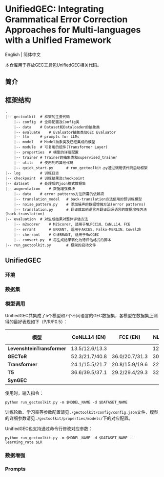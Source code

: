 # UnifiedGEC: Integrating Grammatical Error Correction Approaches for Multi-languages with a Unified Framework

English | 简体中文

本仓库用于存放GEC工具包UnifiedGEC相关代码。



## 简介





## 框架结构
```
.
|-- gectoolkit  # 框架的主要代码
    |-- config  # 全局配置及Config类
    |-- data    # Dataset和Dataloader的抽象类
    |-- evaluate    # Evaluator抽象类及GEC Evaluator
    |-- llm     # prompts for LLMs
    |-- model   # Model抽象类及已经集成的模型
    |-- module  # 可复用的组件(Transformer Layer)
    |-- properties  # 模型的详细配置
    |-- trainer # Trainer的抽象类和supervised_trainer
    |-- utils   # 使用到的其他代码
    |-- quick_start.py      # run_gectoolkit.py通过调用该代码启动框架
|-- log         # 训练日志
|-- checkpoint  # 训练结果及checkpoint
|-- dataset     # 处理后的json格式数据集
|-- augmentation    # 数据增强模块
    |-- data    # error patterns方法所需的依赖项
    |-- translation_model   # back-translation方法使用的预训练模型
    |-- noise_pattern.py    # 添加噪声的数据增强方法(error patterns)
    |-- translation.py      # 翻译成其他语言再翻译回源语言的数据增强方法(back-translation)
|-- evaluation  # 对生成结果对整体评估方法
    |-- m2scorer    # M2Scorer, 适用于NLPCC18、CoNLL14、FCE
    |-- errant      # ERRANT, 适用于AKCES、Falko-MERLIN、Cowsl2h
    |-- cherrant    # ChERRANT, 适用于MuCGEC
    |-- convert.py  # 将生成结果转化为待评估格式的脚本
|-- run_gectoolkit.py       # 框架的启动文件
```



## UnifiedGEC

### 环境

### 数据集

### 模型调用

UnifiedGEC共集成了5个模型和7个不同语言的GEC数据集，各模型在数据集上测得的最好表现如下（P/R/F0.5）：

| 模型                       | CoNLL14 (EN)   | FCE (EN)       | NLPCC18 (ZH)   | MuCGEC (ZH)    | AKCES-GEC (CS) | Falko-MERLIN (DE) | COWSL2H (ES)   |
| -------------------------- | -------------- | -------------- | -------------- | -------------- | -------------- | ----------------- | -------------- |
| **LevenshteinTransformer** | 13.5/12.6/13.3 |                | 12.6/8.5/10.7  | 6.6/6.4/6.6    |                |                   |                |
| **GECToR**                 | 52.3/21.7/40.8 | 36.0/20.7/31.3 | 30.9/20.9/28.2 | 33.5/19.1/29.1 | 46.8/8.9/25.3  | 50.8/20.5/39.2    | 24.4/12.9/20.7 |
| **Transformer**            | 24.1/15.5/21.7 | 20.8/15.9/19.6 | 22.3/20.8/22.0 | 19.7/9.2/16.0  | 44.4/23.6/37.8 | 33.1/18.7/28.7    | 11.8/15.0/12.3 |
| **T5**                     | 36.6/39.5/37.1 | 29.2/29.4/29.3 | 32.5/21.1/29.4 | 30.2/14.4/24.8 | 52.5/40.5/49.6 | 47.4/50.0/47.9    | 53.7/39.1/49.9 |
| **SynGEC**                 |                |                |                |                |                |                   |                |

使用时，输入指令：

```shell
python run_gectoolkit.py -m $MODEL_NAME -d $DATASET_NAME
```

训练轮数、学习率等参数配置请见`./gectoolkit/config/config.json`文件，模型的详细参数请见`./gectoolkit/properties/models/`下的对应配置。

UnifiedGEC也支持通过命令行修改对应参数：

```shell
python run_gectoolkit.py -m $MODEL_NAME -d $DATASET_NAME --learning_rate $LR
```

### 数据增强

### Prompts



